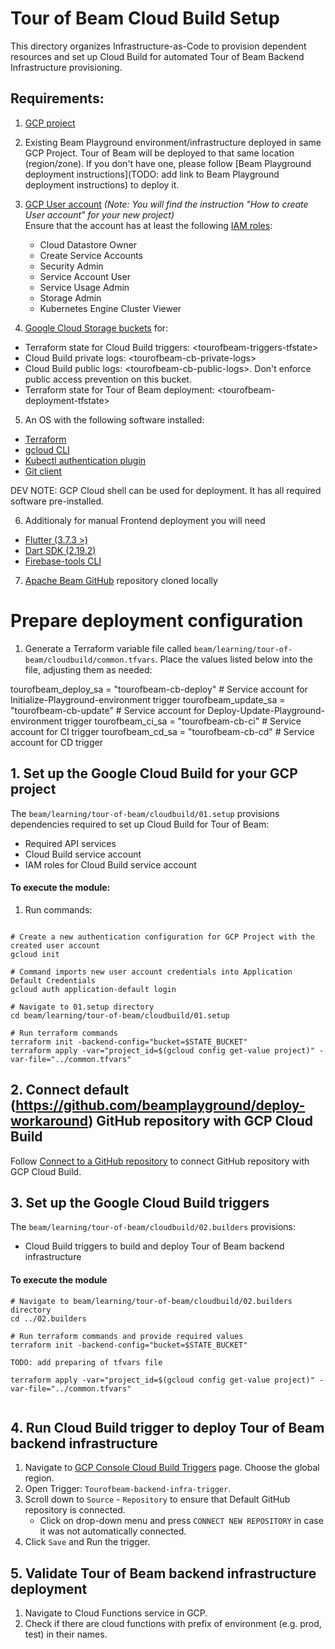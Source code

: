 <!---
    Licensed to the Apache Software Foundation (ASF) under one
    or more contributor license agreements.  See the NOTICE file
    distributed with this work for additional information
    regarding copyright ownership.  The ASF licenses this file
    to you under the Apache License, Version 2.0 (the
    "License"); you may not use this file except in compliance
    with the License.  You may obtain a copy of the License at
      http://www.apache.org/licenses/LICENSE-2.0
    Unless required by applicable law or agreed to in writing,
    software distributed under the License is distributed on an
    "AS IS" BASIS, WITHOUT WARRANTIES OR CONDITIONS OF ANY
    KIND, either express or implied.  See the License for the
    specific language governing permissions and limitations
    under the License.
-->

# Tour of Beam Cloud Build Setup

This directory organizes Infrastructure-as-Code to provision dependent resources and set up Cloud Build for automated Tour of Beam Backend Infrastructure provisioning.

## Requirements:

1. [GCP project](https://cloud.google.com/resource-manager/docs/creating-managing-projects)
2. Existing Beam Playground environment/infrastructure deployed in same GCP Project. Tour of Beam will be deployed to that same location  (region/zone). If you don't have one, please follow [Beam Playground deployment instructions](TODO: add link to Beam Playground deployment instructions) to deploy it.
3. [GCP User account](https://cloud.google.com/appengine/docs/standard/access-control?tab=python) _(Note: You will find the instruction "How to create User account" for your new project)_<br>
  Ensure that the account has at least the following [IAM roles](https://cloud.google.com/iam/docs/understanding-roles):

   - Cloud Datastore Owner
   - Create Service Accounts
   - Security Admin
   - Service Account User
   - Service Usage Admin
   - Storage Admin
   - Kubernetes Engine Cluster Viewer

4. [Google Cloud Storage buckets](https://cloud.google.com/storage/docs/creating-buckets) for:
- Terraform state for Cloud Build triggers: \<tourofbeam-triggers-tfstate\>
- Cloud Build private logs: \<tourofbeam-cb-private-logs\>
- Cloud Build public logs: \<tourofbeam-cb-public-logs\>. Don't enforce public access prevention on this bucket.
- Terraform state for Tour of Beam deployment: \<tourofbeam-deployment-tfstate\>

5. An OS with the following software installed:

* [Terraform](https://www.terraform.io/downloads)
* [gcloud CLI](https://cloud.google.com/sdk/docs/install-sdk)
* [Kubectl authentication plugin](https://cloud.google.com/blog/products/containers-kubernetes/kubectl-auth-changes-in-gke)
* [Git client](https://git-scm.com/downloads)

DEV NOTE: GCP Cloud shell can be used for deployment. It has all required software pre-installed.

6. Additionaly for manual Frontend deployment you will need 
* [Flutter (3.7.3 >)](https://docs.flutter.dev/get-started/install)
* [Dart SDK (2.19.2)](https://dart.dev/get-dart)
* [Firebase-tools CLI](https://www.npmjs.com/package/firebase-tools)

7. [Apache Beam GitHub](https://github.com/apache/beam) repository cloned locally

# Prepare deployment configuration

1. Generate a Terraform variable file called `beam/learning/tour-of-beam/cloudbuild/common.tfvars`. Place the values listed below into the file, adjusting them as needed:

tourofbeam_deploy_sa   = "tourofbeam-cb-deploy"                 # Service account for Initialize-Playground-environment trigger
tourofbeam_update_sa   = "tourofbeam-cb-update"                 # Service account for Deploy-Update-Playground-environment trigger
tourofbeam_ci_sa       = "tourofbeam-cb-ci"                     # Service account for CI trigger
tourofbeam_cd_sa       = "tourofbeam-cb-cd"                     # Service account for CD trigger


## 1. Set up the Google Cloud Build for your GCP project

The `beam/learning/tour-of-beam/cloudbuild/01.setup` provisions dependencies required to set up Cloud Build for Tour of Beam:
- Required API services
- Cloud Build service account
- IAM roles for Cloud Build service account

#### To execute the module:

1. Run commands:

```console

# Create a new authentication configuration for GCP Project with the created user account
gcloud init

# Command imports new user account credentials into Application Default Credentials
gcloud auth application-default login

# Navigate to 01.setup directory
cd beam/learning/tour-of-beam/cloudbuild/01.setup

# Run terraform commands
terraform init -backend-config="bucket=$STATE_BUCKET"
terraform apply -var="project_id=$(gcloud config get-value project)" -var-file="../common.tfvars"
```

## 2. Connect default (https://github.com/beamplayground/deploy-workaround) GitHub repository with GCP Cloud Build

Follow [Connect to a GitHub repository](https://cloud.google.com/build/docs/automating-builds/github/connect-repo-github) to connect GitHub repository with GCP Cloud Build.

## 3. Set up the Google Cloud Build triggers

The `beam/learning/tour-of-beam/cloudbuild/02.builders` provisions:
- Cloud Build triggers to build and deploy Tour of Beam backend infrastructure

#### To execute the module


```
# Navigate to beam/learning/tour-of-beam/cloudbuild/02.builders directory
cd ../02.builders

# Run terraform commands and provide required values
terraform init -backend-config="bucket=$STATE_BUCKET"

TODO: add preparing of tfvars file

terraform apply -var="project_id=$(gcloud config get-value project)" -var-file="../common.tfvars"


```

## 4. Run Cloud Build trigger to deploy Tour of Beam backend infrastructure

1. Navigate to [GCP Console Cloud Build Triggers](https://console.cloud.google.com/cloud-build/triggers) page. Choose the global region.
2. Open Trigger: `Tourofbeam-backend-infra-trigger`.
3. Scroll down to `Source` - `Repository` to ensure that Default GitHub repository is connected.
   - Click on drop-down menu and press `CONNECT NEW REPOSITORY` in case it was not automatically connected.
4. Click `Save` and Run the trigger.

## 5. Validate Tour of Beam backend infrastructure deployment

1. Navigate to Cloud Functions service in GCP.
2. Check if there are cloud functions with prefix of environment (e.g. prod, test) in their names.

